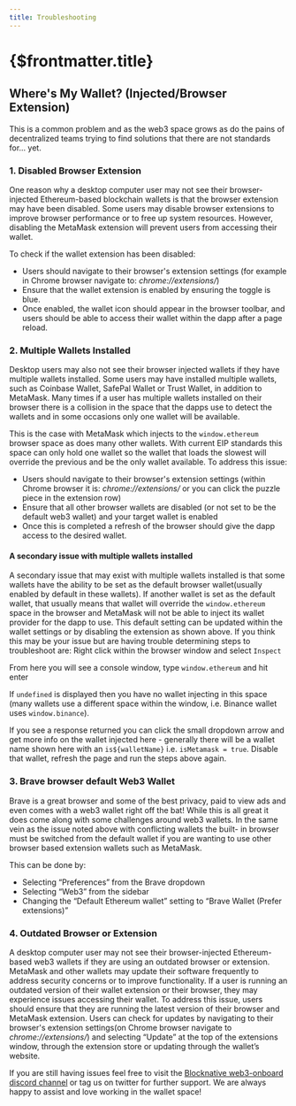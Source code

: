 ```yaml
---
title: Troubleshooting
---
```


# {$frontmatter.title}

## Where's My Wallet? (Injected/Browser Extension)

This is a common problem and as the web3 space grows as do the pains of decentralized teams trying to find solutions that there are not standards for… yet.

### 1.	Disabled Browser Extension
One reason why a desktop computer user may not see their browser-injected Ethereum-based blockchain wallets is that the browser extension may have been disabled. Some users may disable browser extensions to improve browser performance or to free up system resources. However, disabling the MetaMask extension will prevent users from accessing their wallet.

To check if the wallet extension has been disabled: 
- Users should navigate to their browser's extension settings (for example in Chrome browser navigate to: _chrome://extensions/_) 
- Ensure that the wallet extension is enabled by ensuring the toggle is blue. 
- Once enabled, the wallet icon should appear in the browser toolbar, and users should be able to access their wallet within the dapp after a page reload.

### 2.	Multiple Wallets Installed
Desktop users may also not see their browser injected wallets if they have multiple wallets installed. Some users may have installed multiple wallets, such as Coinbase Wallet, SafePal Wallet or Trust Wallet, in addition to MetaMask. Many times if a user has multiple wallets installed on their browser there is a collision in the space that the dapps use to detect the wallets and in some occasions only one wallet will be available. 

This is the case with MetaMask which injects to the `window.ethereum` browser space as does many other wallets. With current EIP standards this space can only hold one wallet so the wallet that loads the slowest will override the previous and be the only wallet available.
To address this issue: 
- Users should navigate to their browser's extension settings (within Chrome browser it is: _chrome://extensions/_ or you can click the puzzle piece in the extension row) 
- Ensure that all other browser wallets are disabled (or not set to be the default web3 wallet) and your target wallet is enabled
- Once this is completed a refresh of the browser should give the dapp access to the desired wallet.

#### A secondary issue with multiple wallets installed
A secondary issue that may exist with multiple wallets installed is that some wallets have the ability to be set as the default browser wallet(usually enabled by default in these wallets). If another wallet is set as the default wallet, that usually means that wallet will override the `window.ethereum` space in the browser and MetaMask will not be able to inject its wallet provider for the dapp to use. This default setting can be updated within the wallet settings or by disabling the extension as shown above.
If you think this may be your issue but are having trouble determining steps to troubleshoot are:
Right click within the browser window and select `Inspect`

From here you will see a console window, type `window.ethereum` and hit enter

If `undefined` is displayed then you have no wallet injecting in this space (many wallets use a different space within the window, i.e. Binance wallet uses `window.binance`).

If you see a response returned you can click the small dropdown arrow and get more info on the wallet injected here - generally there will be a wallet name shown here with an `is${walletName}` i.e. `isMetamask = true`.
Disable that wallet, refresh the page and run the steps above again.

### 3. 	Brave browser default Web3 Wallet
Brave is a great browser and some of the best privacy, paid to view ads and even comes with a web3 wallet right off the bat! While this is all great it does come along with some challenges around web3 wallets. In the same vein as the issue noted above with conflicting wallets the built- in browser must be switched from the default wallet if you are wanting to use other browser based extension wallets such as MetaMask. 

This can be done by:
- Selecting “Preferences” from the Brave dropdown 
- Selecting “Web3” from the sidebar
- Changing the “Default Ethereum wallet” setting to “Brave Wallet (Prefer extensions)”


### 4.   Outdated Browser or Extension
A desktop computer user may not see their browser-injected Ethereum-based web3 wallets if they are using an outdated browser or extension. MetaMask and other wallets may update their software frequently to address security concerns or to improve functionality. If a user is running an outdated version of their wallet extension or their browser, they may experience issues accessing their wallet.
To address this issue, users should ensure that they are running the latest version of their browser and MetaMask extension. Users can check for updates by navigating to their browser's extension settings(on Chrome browser navigate to _chrome://extensions/_) and selecting “Update” at the top of the extensions window, through the extension store or updating through the wallet’s website.


If you are still having issues feel free to visit the [Blocknative web3-onboard discord channel](https://discord.gg/4qZUshUY) or tag us on twitter for further support. We are always happy to assist and love working in the wallet space!
